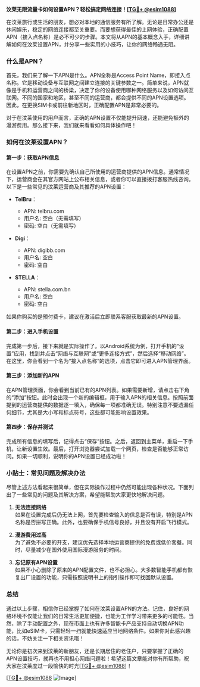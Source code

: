 **汶莱无限流量卡如何设置APN？轻松搞定网络连接！[[TG💪+ @esim1088](https://t.me/s/esim1088)]**

在汶莱旅行或生活的朋友，想必对本地的通信服务有所了解。无论是日常办公还是休闲娱乐，稳定的网络连接都至关重要。而要想获得最佳的上网体验，正确配置APN（接入点名称）是必不可少的步骤。本文将从APN的基本概念入手，详细讲解如何在汶莱设置APN，并分享一些实用的小技巧，让你的网络畅通无阻。

### 什么是APN？

首先，我们来了解一下APN是什么。APN全称是Access Point Name，即接入点名称。它是移动设备与互联网之间建立连接的关键参数之一。简单来说，APN就像是手机和运营商之间的桥梁，决定了你的设备使用哪种网络服务以及如何访问互联网。不同的国家和地区，甚至不同的运营商，都会提供不同的APN设置选项。因此，在更换SIM卡或前往新地区时，正确配置APN是非常必要的。

对于在汶莱使用的用户而言，正确的APN设置不仅能提升网速，还能避免额外的漫游费用。那么接下来，我们就来看看如何具体操作吧！

### 如何在汶莱设置APN？

#### 第一步：获取APN信息

在设置APN之前，你需要先确认自己所使用的运营商提供的APN信息。通常情况下，运营商会在其官方网站上公布相关信息，或者你可以直接拨打客服热线咨询。以下是一些常见的汶莱运营商及其推荐的APN设置：

- **TelBru**：
  - APN: telbru.com
  - 用户名: 空白（无需填写）
  - 密码: 空白（无需填写）

- **Digi**：
  - APN: digibb.com
  - 用户名: 空白
  - 密码: 空白

- **STELLA**：
  - APN: stella.com.bn
  - 用户名: 空白
  - 密码: 空白

如果你购买的是预付费卡，建议在激活后立即联系客服获取最新的APN设置。

#### 第二步：进入手机设置

完成第一步后，接下来就是实际操作了。以Android系统为例，打开手机的“设置”应用，找到并点击“网络与互联网”或“更多连接方式”，然后选择“移动网络”。在这里，你会看到一个名为“接入点名称”的选项，点击它即可进入APN管理界面。

#### 第三步：添加新的APN

在APN管理页面，你会看到当前已有的APN列表。如果需要新增，请点击右下角的“添加”按钮。此时会出现一个新的编辑框，用于输入APN的相关信息。按照前面提到的运营商提供的数据逐一填入，确保每一项都准确无误。特别注意不要遗漏任何细节，尤其是大小写和标点符号，这些都可能影响设置效果。

#### 第四步：保存并测试

完成所有信息的填写后，记得点击“保存”按钮。之后，返回到主菜单，重启一下手机，让新设置生效。最后，打开浏览器尝试加载一个网页，检查是否能够正常访问。如果一切顺利，说明你的APN设置已经成功啦！

### 小贴士：常见问题及解决办法

尽管上述方法看起来很简单，但在实际操作过程中仍然可能出现各种状况。下面列出了一些常见的问题及其解决方案，希望能帮助大家更快地解决问题。

1. **无法连接网络**  
   如果在设置完成后仍无法上网，首先要检查输入的信息是否有误，特别是APN名称是否拼写正确。此外，也要确保手机信号良好，并且没有开启飞行模式。

2. **漫游费用过高**  
   为了避免不必要的开支，建议优先选择本地运营商提供的免费或低价套餐。同时，尽量减少在国外使用国际漫游服务的时间。

3. **忘记原有APN设置**  
   如果不小心删除了原来的APN配置文件，也不必担心。大多数智能手机都有恢复出厂设置的功能，只需按照说明书上的指引操作即可找回默认设置。

### 总结

通过以上步骤，相信你已经掌握了如何在汶莱设置APN的方法。记住，良好的网络环境不仅能让我们的日常生活更加便捷，也能为工作学习带来更多的可能性。当然，除了手动配置之外，现在市面上也有许多智能卡产品支持自动切换APN功能，比如eSIM卡，只需轻轻一扫就能快速适应当地网络条件。如果你对此感兴趣的话，不妨关注一下相关资讯哦！

无论你是初次来到汶莱的新朋友，还是长期居住的老住户，只要掌握了正确的APN设置技巧，就再也不用担心网络问题啦！希望这篇文章能对你有所帮助，祝大家在汶莱度过一段愉快的时光[[TG💪+ @esim1088](https://t.me/s/esim1088)]！

[[TG💪+ @esim1088](https://t.me/s/esim1088) ![Image](https://i.postimg.cc/4NQfJmqS/Snipaste-2025-05-13-00-14-12.png)]